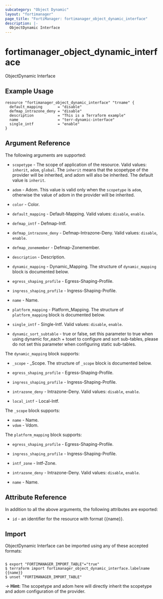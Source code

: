 ```yaml
---
subcategory: "Object Dynamic"
layout: "fortimanager"
page_title: "FortiManager: fortimanager_object_dynamic_interface"
description: |-
  ObjectDynamic Interface
---
```


# fortimanager_object_dynamic_interface
ObjectDynamic Interface

## Example Usage

```hcl
resource "fortimanager_object_dynamic_interface" "trname" {
  default_mapping       = "disable"
  defmap_intrazone_deny = "disable"
  description           = "This is a Terraform example"
  name                  = "terr-dynamic-interface"
  single_intf           = "enable"
}
```

## Argument Reference


The following arguments are supported:

* `scopetype` - The scope of application of the resource. Valid values: `inherit`, `adom`, `global`. The `inherit` means that the scopetype of the provider will be inherited, and adom will also be inherited. The default value is `inherit`.
* `adom` - Adom. This value is valid only when the `scopetype` is `adom`, otherwise the value of adom in the provider will be inherited.

* `color` - Color.
* `default_mapping` - Default-Mapping. Valid values: `disable`, `enable`.

* `defmap_intf` - Defmap-Intf.
* `defmap_intrazone_deny` - Defmap-Intrazone-Deny. Valid values: `disable`, `enable`.

* `defmap_zonemember` - Defmap-Zonemember.
* `description` - Description.
* `dynamic_mapping` - Dynamic_Mapping. The structure of `dynamic_mapping` block is documented below.
* `egress_shaping_profile` - Egress-Shaping-Profile.
* `ingress_shaping_profile` - Ingress-Shaping-Profile.
* `name` - Name.
* `platform_mapping` - Platform_Mapping. The structure of `platform_mapping` block is documented below.
* `single_intf` - Single-Intf. Valid values: `disable`, `enable`.

* `dynamic_sort_subtable` - true or false, set this parameter to true when using dynamic for_each + toset to configure and sort sub-tables, please do not set this parameter when configuring static sub-tables.

The `dynamic_mapping` block supports:

* `_scope` - _Scope. The structure of `_scope` block is documented below.
* `egress_shaping_profile` - Egress-Shaping-Profile.
* `ingress_shaping_profile` - Ingress-Shaping-Profile.
* `intrazone_deny` - Intrazone-Deny. Valid values: `disable`, `enable`.

* `local_intf` - Local-Intf.

The `_scope` block supports:

* `name` - Name.
* `vdom` - Vdom.

The `platform_mapping` block supports:

* `egress_shaping_profile` - Egress-Shaping-Profile.
* `ingress_shaping_profile` - Ingress-Shaping-Profile.
* `intf_zone` - Intf-Zone.
* `intrazone_deny` - Intrazone-Deny. Valid values: `disable`, `enable`.

* `name` - Name.


## Attribute Reference

In addition to all the above arguments, the following attributes are exported:
* `id` - an identifier for the resource with format {{name}}.

## Import

ObjectDynamic Interface can be imported using any of these accepted formats:
```

$ export "FORTIMANAGER_IMPORT_TABLE"="true"
$ terraform import fortimanager_object_dynamic_interface.labelname {{name}}
$ unset "FORTIMANAGER_IMPORT_TABLE"
```
-> **Hint:** The scopetype and adom here will directly inherit the scopetype and adom configuration of the provider.
